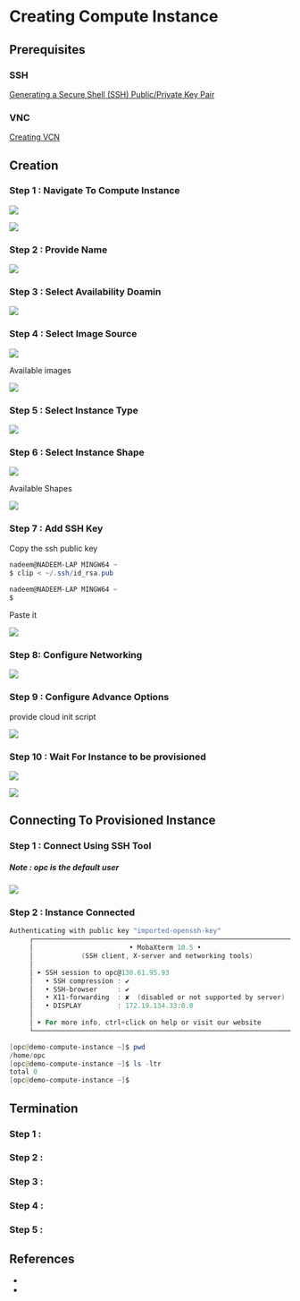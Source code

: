 # Creating Compute Instance

## Prerequisites

### SSH

[Generating a Secure Shell (SSH) Public/Private Key Pair](GeneratingSshKey.md)

### VNC

[Creating VCN](CreatingVCN.md)

## Creation 

### Step 1 : Navigate To Compute Instance

![](resources/navigate-compute-instance.png)

![](resources/compute-instances.png)

### Step 2 : Provide Name

![](resources/compute-instance-name.png)

### Step 3 : Select Availability Doamin

![](resources/compute-instance-domain.png)

### Step 4 : Select Image Source

![](resources/compute-instance-image-source.png)

Available images

![](resources/compute-instance-images.png)

### Step 5 : Select Instance Type

![](resources/compute-instance-instance-type.png)


### Step 6 : Select Instance Shape

![](resources/compute-instance-instance-shape.png)

Available Shapes

![](resources/compute-instance-instance-shapes.png)

### Step 7 : Add SSH Key

Copy the ssh public key

```Powershell
nadeem@NADEEM-LAP MINGW64 ~
$ clip < ~/.ssh/id_rsa.pub
 
nadeem@NADEEM-LAP MINGW64 ~
$
```
Paste it

![](resources/compute-instance-ssh-key.png)

### Step 8: Configure Networking

![](resources/compute-instance-networking.png)

### Step 9 : Configure Advance Options

provide cloud init script

![](resources/compute-instance-advanced-options.png)

### Step 10 : Wait For Instance to be provisioned

![](resources/compute-instance-being-provisioned.png)

![](resources/compute-instance-provisioned.png)

## Connecting To Provisioned Instance 


### Step 1 :  Connect Using SSH Tool

##### Note : opc is the default user

![](resources/compute-instance-connect-options.png)

### Step 2 : Instance Connected

```Powershell
Authenticating with public key "imported-openssh-key"
     ┌────────────────────────────────────────────────────────────────────┐
     │                        • MobaXterm 10.5 •                          │
     │            (SSH client, X-server and networking tools)             │
     │                                                                    │
     │ ➤ SSH session to opc@130.61.95.93                                  │
     │   • SSH compression : ✔                                            │
     │   • SSH-browser     : ✔                                            │
     │   • X11-forwarding  : ✘  (disabled or not supported by server)     │
     │   • DISPLAY         : 172.19.134.33:0.0                            │
     │                                                                    │
     │ ➤ For more info, ctrl+click on help or visit our website           │
     └────────────────────────────────────────────────────────────────────┘

[opc@demo-compute-instance ~]$ pwd
/home/opc
[opc@demo-compute-instance ~]$ ls -ltr
total 0
[opc@demo-compute-instance ~]$

```



## Termination 


### Step 1 : 

### Step 2 : 

### Step 3 : 

### Step 4 : 

### Step 5 : 

## References
*
*

